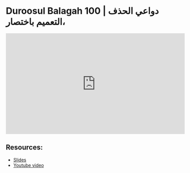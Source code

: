 # Duroosul Balagah 100 | دواعي الحذف ،التعميم باختصار
                
<iframe width="560" height="315" src="https://www.youtube-nocookie.com/embed/T7umJ6jGS8w?start=0" frameborder="0" allow="accelerometer; autoplay; encrypted-media; gyroscope; picture-in-picture" allowfullscreen="allowfullscreen">
</iframe><BR>

## Resources:
- [Slides](https://github.com/arshare/resources_balagha_pdfs)
- [Youtube video](https://www.youtube.com/watch?v=T7umJ6jGS8w&list=PLzn0qdi6JpdvvXVuJ7kIusNquSxeyKJvc)

